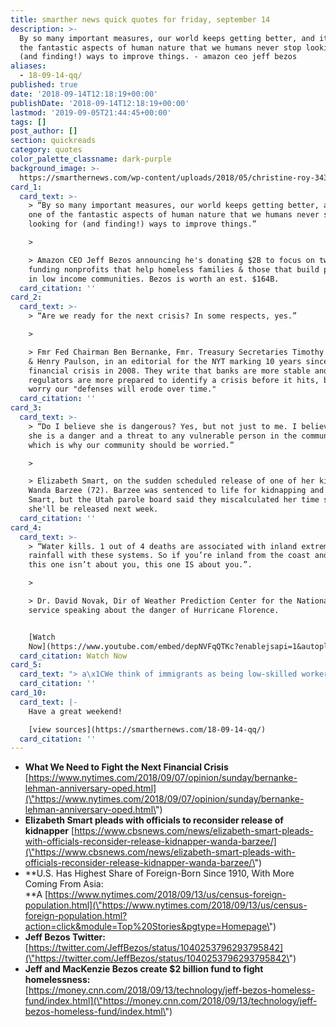 ```yaml
---
title: smarther news quick quotes for friday, september 14
description: >-
  By so many important measures, our world keeps getting better, and its one of
  the fantastic aspects of human nature that we humans never stop looking for
  (and finding!) ways to improve things. - amazon ceo jeff bezos
aliases:
  - 18-09-14-qq/
published: true
date: '2018-09-14T12:18:19+00:00'
publishDate: '2018-09-14T12:18:19+00:00'
lastmod: '2019-09-05T21:44:45+00:00'
tags: []
post_author: []
section: quickreads
category: quotes
color_palette_classname: dark-purple
background_image: >-
  https://smarthernews.com/wp-content/uploads/2018/05/christine-roy-343235-unsplash-scaled.jpg
card_1:
  card_text: >-
    > “By so many important measures, our world keeps getting better, and its
    one of the fantastic aspects of human nature that we humans never stop
    looking for (and finding!) ways to improve things.”

    > 

    > Amazon CEO Jeff Bezos announcing he's donating $2B to focus on two areas:
    funding nonprofits that help homeless families & those that build preschools
    in low income communities. Bezos is worth an est. $164B.
  card_citation: ''
card_2:
  card_text: >-
    > “Are we ready for the next crisis? In some respects, yes.”

    > 

    > Fmr Fed Chairman Ben Bernanke, Fmr. Treasury Secretaries Timothy Geithner
    & Henry Paulson, in an editorial for the NYT marking 10 years since the
    financial crisis in 2008. They write that banks are more stable and
    regulators are more prepared to identify a crisis before it hits, but they
    worry our "defenses will erode over time."
  card_citation: ''
card_3:
  card_text: >-
    > “Do I believe she is dangerous? Yes, but not just to me. I believe that
    she is a danger and a threat to any vulnerable person in the community,
    which is why our community should be worried.”

    > 

    > Elizabeth Smart, on the sudden scheduled release of one of her kidnappers,
    Wanda Barzee (72). Barzee was sentenced to life for kidnapping and abusing
    Smart, but the Utah parole board said they miscalculated her time served so
    she'll be released next week.
  card_citation: ''
card_4:
  card_text: >-
    > “Water kills. 1 out of 4 deaths are associated with inland extreme
    rainfall with these systems. So if you’re inland from the coast and thinking
    this one isn’t about you, this one IS about you.”.

    > 

    > Dr. David Novak, Dir of Weather Prediction Center for the National Weather
    service speaking about the danger of Hurricane Florence.


    [Watch
    Now](https://www.youtube.com/embed/depNVFqQTKc?enablejsapi=1&autoplay=1&rel=0)
  card_citation: Watch Now
card_5:
  card_text: "> a\x1CWe think of immigrants as being low-skilled workers from Latin America, but for recent arrivals thata\x19s much less the case. People from Asia have overtaken people from Latin America.a\x1D\n> \n> William Frey, Brookings Institution senior demographer, who examined new census data and found more immigrants arriving from Asia than Latin America since 2010. America's foreign-born population has reached its highest level since 1910."
  card_citation: ''
card_10:
  card_text: |-
    Have a great weekend!

    [view sources](https://smarthernews.com/18-09-14-qq/)
  card_citation: ''
---
```

*   **What We Need to Fight the Next Financial Crisis**  
    [https://www.nytimes.com/2018/09/07/opinion/sunday/bernanke-lehman-anniversary-oped.html](\"https://www.nytimes.com/2018/09/07/opinion/sunday/bernanke-lehman-anniversary-oped.html\")
*   **Elizabeth Smart pleads with officials to reconsider release of kidnapper** [https://www.cbsnews.com/news/elizabeth-smart-pleads-with-officials-reconsider-release-kidnapper-wanda-barzee/](\"https://www.cbsnews.com/news/elizabeth-smart-pleads-with-officials-reconsider-release-kidnapper-wanda-barzee/\")
*   **U.S. Has Highest Share of Foreign-Born Since 1910, With More Coming From Asia:  
    **A [https://www.nytimes.com/2018/09/13/us/census-foreign-population.html](\"https://www.nytimes.com/2018/09/13/us/census-foreign-population.html?action=click&module=Top%20Stories&pgtype=Homepage\")
*   **Jeff Bezos Twitter:**  
    [https://twitter.com/JeffBezos/status/1040253796293795842](\"https://twitter.com/JeffBezos/status/1040253796293795842\")
*   **Jeff and MacKenzie Bezos create $2 billion fund to fight homelessness:**  
    [https://money.cnn.com/2018/09/13/technology/jeff-bezos-homeless-fund/index.html](\"https://money.cnn.com/2018/09/13/technology/jeff-bezos-homeless-fund/index.html\")